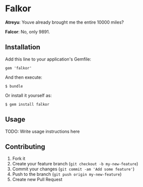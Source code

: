# Falkor

**Atreyu**: Youve already brought me the entire 10000 miles?

**Falcor**: No, only 9891.

## Installation

Add this line to your application's Gemfile:

    gem 'falkor'

And then execute:

    $ bundle

Or install it yourself as:

    $ gem install falkor

## Usage

TODO: Write usage instructions here

## Contributing

1. Fork it
2. Create your feature branch (`git checkout -b my-new-feature`)
3. Commit your changes (`git commit -am 'Add some feature'`)
4. Push to the branch (`git push origin my-new-feature`)
5. Create new Pull Request
